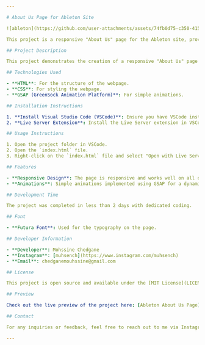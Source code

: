 ```yaml
---

# About Us Page for Ableton Site

![ableton](https://github.com/user-attachments/assets/74fb0d75-c350-415a-a5eb-f3889a17208c)

This project is a responsive "About Us" page for the Ableton site, provided by the Front End Mentor site, which teaches how to be a good front end developer.

## Project Description

This project demonstrates the creation of a responsive "About Us" page for the Ableton site. The goal is to showcase a clean and professional design while utilizing modern web development techniques.

## Technologies Used

- **HTML**: For the structure of the webpage.
- **CSS**: For styling the webpage.
- **GSAP (GreenSock Animation Platform)**: For simple animations.

## Installation Instructions

1. **Install Visual Studio Code (VSCode)**: Ensure you have VSCode installed on your machine.
2. **Live Server Extension**: Install the Live Server extension in VSCode for live reloading of your page.

## Usage Instructions

1. Open the project folder in VSCode.
2. Open the `index.html` file.
3. Right-click on the `index.html` file and select "Open with Live Server" to launch the project in your default web browser.

## Features

- **Responsive Design**: The page is responsive and works well on all devices using media queries.
- **Animations**: Simple animations implemented using GSAP for a dynamic feel.

## Development Time

The project was completed in less than 2 days with dedicated coding.

## Font

- **Futura Font**: Used for the typography on the page.

## Developer Information

- **Developer**: Mohssine Chedgane
- **Instagram**: [muhsench](https://www.instagram.com/muhsench)
- **Email**: chedganemouhssine@gmail.com

## License

This project is open source and available under the [MIT License](LICENSE).

## Preview

Check out the live preview of the project here: [Ableton About Us Page](https://mohsinech.github.io/AbeltonClone-frontendPractice/)

## Contact

For any inquiries or feedback, feel free to reach out to me via Instagram or email.

---
```

